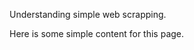 <!DOCTYPE html>
<html>
    <head>
        <p>Understanding simple web scrapping.</p>
    </head>
    <body>
        <p>Here is some simple content for this page.</p>
    </body>
</html>
